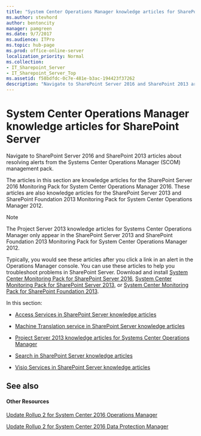 ```yaml
---
title: "System Center Operations Manager knowledge articles for SharePoint Server"
ms.author: stevhord
author: bentoncity
manager: pamgreen
ms.date: 9/7/2017
ms.audience: ITPro
ms.topic: hub-page
ms.prod: office-online-server
localization_priority: Normal
ms.collection:
- IT_Sharepoint_Server
- IT_Sharepoint_Server_Top
ms.assetid: f58bdfdc-0c7e-481e-b3ac-194423f37262
description: "Navigate to SharePoint Server 2016 and SharePoint 2013 articles about resolving alerts from the Systems Center Operations Manager (SCOM) management pack."
---
```


# System Center Operations Manager knowledge articles for SharePoint Server

Navigate to SharePoint Server 2016 and SharePoint 2013 articles about resolving alerts from the Systems Center Operations Manager (SCOM) management pack.
  
The articles in this section are knowledge articles for the SharePoint Server 2016 Monitoring Pack for System Center Operations Manager 2016. These articles are also knowledge articles for the SharePoint Server 2013 and SharePoint Foundation 2013 Monitoring Pack for System Center Operations Manager 2012. 
  
> [!NOTE]
> The Project Server 2013 knowledge articles for Systems Center Operations Manager only appear in the SharePoint Server 2013 and SharePoint Foundation 2013 Monitoring Pack for System Center Operations Manager 2012. 
  
Typically, you would see these articles after you click a link in an alert in the Operations Manager console. You can use these articles to help you troubleshoot problems in SharePoint Server. Download and install [System Center Monitoring Pack for SharePoint Server 2016](http://go.microsoft.com/fwlink/?LinkID=746863&amp;clcid=0x409), [System Center Monitoring Pack for SharePoint Server 2013](https://go.microsoft.com/fwlink/p/?LinkId=272568), or [System Center Monitoring Pack for SharePoint Foundation 2013](https://go.microsoft.com/fwlink/p/?LinkId=272567).
  
In this section:
  
- [Access Services in SharePoint Server knowledge articles](access-services-in-sharepoint-server.md)
    
- [Machine Translation service in SharePoint Server knowledge articles](machine-translation-service-in-sharepoint-server.md)
    
- [Project Server 2013 knowledge articles for Systems Center Operations Manager](project-server-2013-knowledge-articles.md)
    
- [Search in SharePoint Server knowledge articles](search-in-sharepoint-server.md)
    
- [Visio Services in SharePoint Server knowledge articles](visio-services-in-sharepoint-server.md)
    
## See also

#### Other Resources

[Update Rollup 2 for System Center 2016 Operations Manager](https://support.microsoft.com/en-us/help/3209591/update-rollup-2-for-system-center-2016-operations-manager)
  
[Update Rollup 2 for System Center 2016 Data Protection Manager](https://support.microsoft.com/en-us/help/3209593/update-rollup-2-for-system-center-2016-data-protection-manager)

